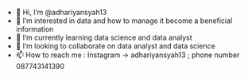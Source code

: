 - 👋 Hi, I’m @adhariyansyah13
- 👀 I’m interested in data and how to manage it become a beneficial information
- 🌱 I’m currently learning data science and data analyst
- 💞️ I’m looking to collaborate on data analyst and data science
- 📫 How to reach me : Instagram -> adhariyansyah13 ; phone number 087743141390

<!---
adhariyansyah13/adhariyansyah13 is a ✨ special ✨ repository because its `README.md` (this file) appears on your GitHub profile.
You can click the Preview link to take a look at your changes.
--->
